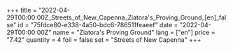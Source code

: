 +++
title = "2022-04-29T00:00:00Z_Streets_of_New_Capenna_Ziatora's_Proving_Ground_[en]_false"
id = "75fdce80-e338-4a50-bdc6-786511feaeef"
date = "2022-04-29T00:00:00Z"
name = "Ziatora's Proving Ground"
lang = ["en"]
price = "7.42"
quantity = 4
foil = false
set = "Streets of New Capenna"
+++
